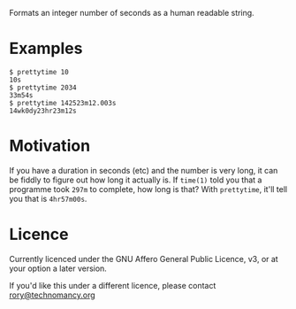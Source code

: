 Formats an integer number of seconds as a human readable string.

Examples
========

    $ prettytime 10
    10s
    $ prettytime 2034
    33m54s
    $ prettytime 142523m12.003s
    14wk0dy23hr23m12s


Motivation
==========

If you have a duration in seconds (etc) and the number is very long, it can be fiddly to figure out how long it actually is. If `time(1)` told you that a programme took `297m` to complete, how long is that? With `prettytime`, it'll tell you that is `4hr57m00s`.


Licence
=======

Currently licenced under the GNU Affero General Public Licence, v3, or at your option a later version.

If you'd like this under a different licence, please contact rory@technomancy.org
